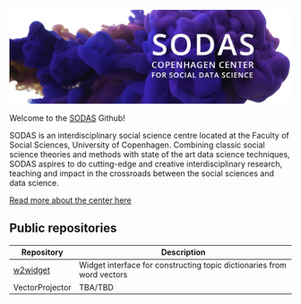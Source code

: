 <img src="https://github.com/SODAS-KU/.github/blob/main/profile/sodas_banner.jpg"></img>

Welcome to the [SODAS](https://sodas.ku.dk/) Github!

SODAS is an interdisciplinary social science centre located at the Faculty of Social Sciences, University of Copenhagen. Combining classic social science theories and methods with state of the art data science techniques, SODAS aspires to do cutting-edge and creative interdisciplinary research, teaching and impact in the crossroads between the social sciences and data science.

[Read more about the center here](https://sodas.ku.dk/about/)

## Public repositories

Repository | Description
-----|-----
[w2widget](https://github.com/SODAS-KU/w2widget) | Widget interface for constructing topic dictionaries from word vectors
VectorProjector | TBA/TBD

<!--

**Here are some ideas to get you started:**

🙋‍♀️ A short introduction - what is your organization all about?
🌈 Contribution guidelines - how can the community get involved?
👩‍💻 Useful resources - where can the community find your docs? Is there anything else the community should know?
🍿 Fun facts - what does your team eat for breakfast?
🧙 Remember, you can do mighty things with the power of [Markdown](https://docs.github.com/github/writing-on-github/getting-started-with-writing-and-formatting-on-github/basic-writing-and-formatting-syntax)
-->

